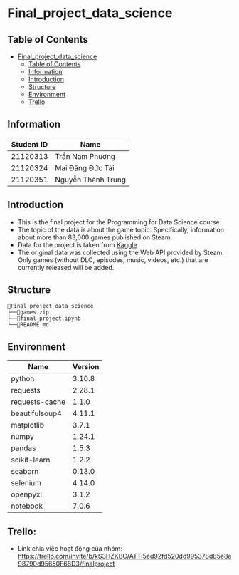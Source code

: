 # Final_project_data_science
## Table of Contents

- [Final_project_data_science](#final_project_data_science)
  - [Table of Contents](#table-of-contents)
  - [Information](#information)
  - [Introduction](#introduction)
  - [Structure](#structure)
  - [Environment](#environment)
  - [Trello](#trello)
## Information

| Student ID | Name                   |  
|------------|------------------------|
| 21120313   | Trần Nam Phương        | 
| 21120324   | Mai Đăng Đức Tài       |
| 21120351   | Nguyễn Thành Trung     | 

## Introduction
- This is the final project for the Programming for Data Science course.
- The topic of the data is about the game topic. Specifically, information about more than 83,000 games published on Steam.
- Data for the project is taken from [Kaggle](https://www.kaggle.com/datasets/fronkongames/steam-games-dataset/data)
- The original data was collected using the Web API provided by Steam. Only games (without DLC, episodes, music, videos, etc.) that are currently released will be added.
## Structure

```
📂Final_project_data_science
├──📜games.zip
├──📜final_project.ipynb
└──📜README.md
```
## Environment
| Name            |     Version   |
|-----------------|---------------|
| python          |     3.10.8    |
| requests        |     2.28.1    |
| requests-cache  |     1.1.0     |
| beautifulsoup4  |     4.11.1    |
| matplotlib      |     3.7.1     |
| numpy           |     1.24.1    |
| pandas          |     1.5.3     |
| scikit-learn    |     1.2.2     |
| seaborn         |     0.13.0    |
| selenium        |     4.14.0    |
| openpyxl        |     3.1.2     |
| notebook        |     7.0.6     |

## Trello:
- Link chia việc hoạt động của nhóm:
https://trello.com/invite/b/kS3HZKBC/ATTI5ed92fd520dd995378d85e8e98790d95650F68D3/finalproject
